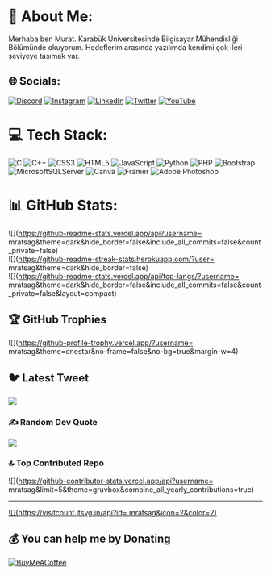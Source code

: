 # 💫 About Me:
Merhaba ben Murat. Karabük Üniversitesinde Bilgisayar Mühendisliği Bölümünde okuyorum. Hedeflerim arasında yazılımda kendimi çok ileri seviyeye taşımak var. 


## 🌐 Socials:
[![Discord](https://img.shields.io/badge/Discord-%237289DA.svg?logo=discord&logoColor=white)](https://discord.gg/https://discord.gg/K58GEfkC) [![Instagram](https://img.shields.io/badge/Instagram-%23E4405F.svg?logo=Instagram&logoColor=white)](https://instagram.com/mrat.sag) [![LinkedIn](https://img.shields.io/badge/LinkedIn-%230077B5.svg?logo=linkedin&logoColor=white)](https://linkedin.com/in/https://www.linkedin.com/in/murat-sa%C4%9F-638708196) [![Twitter](https://img.shields.io/badge/Twitter-%231DA1F2.svg?logo=Twitter&logoColor=white)](https://twitter.com/mratsagg) [![YouTube](https://img.shields.io/badge/YouTube-%23FF0000.svg?logo=YouTube&logoColor=white)](https://youtube.com/@UCgaARWHOV74GvAmzcHJqHPw) 

# 💻 Tech Stack:
![C](https://img.shields.io/badge/c-%2300599C.svg?style=plastic&logo=c&logoColor=white) ![C++](https://img.shields.io/badge/c++-%2300599C.svg?style=plastic&logo=c%2B%2B&logoColor=white) ![CSS3](https://img.shields.io/badge/css3-%231572B6.svg?style=plastic&logo=css3&logoColor=white) ![HTML5](https://img.shields.io/badge/html5-%23E34F26.svg?style=plastic&logo=html5&logoColor=white) ![JavaScript](https://img.shields.io/badge/javascript-%23323330.svg?style=plastic&logo=javascript&logoColor=%23F7DF1E) ![Python](https://img.shields.io/badge/python-3670A0?style=plastic&logo=python&logoColor=ffdd54) ![PHP](https://img.shields.io/badge/php-%23777BB4.svg?style=plastic&logo=php&logoColor=white) ![Bootstrap](https://img.shields.io/badge/bootstrap-%23563D7C.svg?style=plastic&logo=bootstrap&logoColor=white) ![MicrosoftSQLServer](https://img.shields.io/badge/Microsoft%20SQL%20Sever-CC2927?style=plastic&logo=microsoft%20sql%20server&logoColor=white) ![Canva](https://img.shields.io/badge/Canva-%2300C4CC.svg?style=plastic&logo=Canva&logoColor=white) ![Framer](https://img.shields.io/badge/Framer-black?style=plastic&logo=framer&logoColor=blue) ![Adobe Photoshop](https://img.shields.io/badge/adobephotoshop-%2331A8FF.svg?style=plastic&logo=adobephotoshop&logoColor=white)
# 📊 GitHub Stats:
![](https://github-readme-stats.vercel.app/api?username= mratsag&theme=dark&hide_border=false&include_all_commits=false&count_private=false)<br/>
![](https://github-readme-streak-stats.herokuapp.com/?user= mratsag&theme=dark&hide_border=false)<br/>
![](https://github-readme-stats.vercel.app/api/top-langs/?username= mratsag&theme=dark&hide_border=false&include_all_commits=false&count_private=false&layout=compact)

## 🏆 GitHub Trophies
![](https://github-profile-trophy.vercel.app/?username= mratsag&theme=onestar&no-frame=false&no-bg=true&margin-w=4)

## 🐦 Latest Tweet
[![](https://gtce.itsvg.in/api?username=mratsagg)](https://github.com/VishwaGauravIn/github-twitter-card-embed)

### ✍️ Random Dev Quote
![](https://quotes-github-readme.vercel.app/api?type=vetical&theme=gruvbox)

### 🔝 Top Contributed Repo
![](https://github-contributor-stats.vercel.app/api?username= mratsag&limit=5&theme=gruvbox&combine_all_yearly_contributions=true)



---
[![](https://visitcount.itsvg.in/api?id= mratsag&icon=2&color=2)](https://visitcount.itsvg.in)

  ## 💰 You can help me by Donating
  [![BuyMeACoffee](https://img.shields.io/badge/Buy%20Me%20a%20Coffee-ffdd00?style=for-the-badge&logo=buy-me-a-coffee&logoColor=black)](https://buymeacoffee.com/mrat.sag) 

  
<!-- Proudly created with GPRM ( https://gprm.itsvg.in ) -->
<!---
mratsag/mratsag is a ✨ special ✨ repository because its `README.md` (this file) appears on your GitHub profile.
You can click the Preview link to take a look at your changes.
--->
